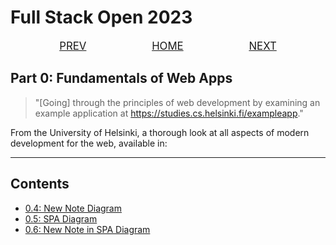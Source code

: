 # Full Stack Open 2023

<nav style="text-align: center;">
    <style>
        nav a {
            margin: 10%;
            font-size: 1.2em
        }
    </style>
    <a href="../README">PREV</a>
    <a href="/README">HOME</a>
    <a href="../part_1/README.md">NEXT</a>
</nav>

## Part 0: Fundamentals of Web Apps

>   "[Going] through the principles of web development by examining an example application at https://studies.cs.helsinki.fi/exampleapp."

From the University of Helsinki, a thorough look at all aspects of modern development for the web, available in:

---

## Contents

* [0.4: New Note Diagram](0.4-new_note-diagram.md)
* [0.5: SPA Diagram](0.5-spa_diagram.md)
* [0.6: New Note in SPA Diagram](0.6-new_note_in_spa_diagram.md)